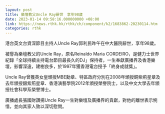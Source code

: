 ```yaml
---
layout: post
title: 樂壇教父Uncle Ray辭世　享年98歲
date: 2023-01-14 09:58:16.000000000 +08:00
link: https://news.rthk.hk/rthk/ch/component/k2/1683862-20230114.htm
categories: rthk
---
```


港台英文台資深節目主持人Uncle Ray郭利民昨午在中大醫院辭世，享年98歲。

被譽為樂壇教父的Uncle Ray，原名Reinaldo Maria CORDEIRO，是健力士世界紀錄「全球持續主持電台節目最長久的DJ」保持者，一生奉獻廣播界及香港樂壇，影響深遠，建樹良多，於1997年獲香港電台授予「終身成就獎」。

Uncle Ray曾獲英女皇頒授MBE勳章、特區政府分別在2008年頒授銅紫荊星章及去年頒授銀紫荊星章、香港演藝學院2012年頒授榮譽院士，以及中文大學去年頒授社會科學系榮譽博士。

廣播處長張國財讚揚Uncle Ray一生對樂壇及廣播界的貢獻，對他的離世表示惋惜，並向其家人致以深切慰問。
